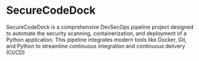 # SecureCodeDock
SecureCodeDock is a comprehensive DevSecOps pipeline project designed to automate the security scanning, containerization, and deployment of a Python application. This pipeline integrates modern tools like Docker, Git, and Python to streamline continuous integration and continuous delivery (CI/CD)
